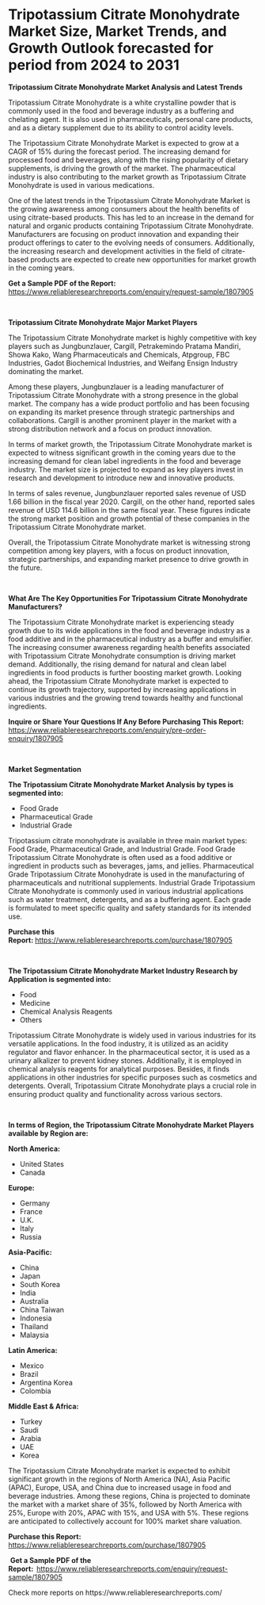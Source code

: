 <p><h1>Tripotassium Citrate Monohydrate Market Size, Market Trends, and Growth Outlook forecasted for period from 2024 to 2031</h1></p><p><strong>Tripotassium Citrate Monohydrate Market Analysis and Latest Trends</strong></p>
<p><p>Tripotassium Citrate Monohydrate is a white crystalline powder that is commonly used in the food and beverage industry as a buffering and chelating agent. It is also used in pharmaceuticals, personal care products, and as a dietary supplement due to its ability to control acidity levels.</p><p>The Tripotassium Citrate Monohydrate Market is expected to grow at a CAGR of 15% during the forecast period. The increasing demand for processed food and beverages, along with the rising popularity of dietary supplements, is driving the growth of the market. The pharmaceutical industry is also contributing to the market growth as Tripotassium Citrate Monohydrate is used in various medications.</p><p>One of the latest trends in the Tripotassium Citrate Monohydrate Market is the growing awareness among consumers about the health benefits of using citrate-based products. This has led to an increase in the demand for natural and organic products containing Tripotassium Citrate Monohydrate. Manufacturers are focusing on product innovation and expanding their product offerings to cater to the evolving needs of consumers. Additionally, the increasing research and development activities in the field of citrate-based products are expected to create new opportunities for market growth in the coming years.</p></p>
<p><strong>Get a Sample PDF of the Report:&nbsp;</strong> <a href="https://www.reliableresearchreports.com/enquiry/request-sample/1807905">https://www.reliableresearchreports.com/enquiry/request-sample/1807905</a></p>
<p>&nbsp;</p>
<p><strong>Tripotassium Citrate Monohydrate Major Market Players</strong></p>
<p><p>The Tripotassium Citrate Monohydrate market is highly competitive with key players such as Jungbunzlauer, Cargill, Petrakemindo Pratama Mandiri, Showa Kako, Wang Pharmaceuticals and Chemicals, Atpgroup, FBC Industries, Gadot Biochemical Industries, and Weifang Ensign Industry dominating the market. </p><p>Among these players, Jungbunzlauer is a leading manufacturer of Tripotassium Citrate Monohydrate with a strong presence in the global market. The company has a wide product portfolio and has been focusing on expanding its market presence through strategic partnerships and collaborations. Cargill is another prominent player in the market with a strong distribution network and a focus on product innovation.</p><p>In terms of market growth, the Tripotassium Citrate Monohydrate market is expected to witness significant growth in the coming years due to the increasing demand for clean label ingredients in the food and beverage industry. The market size is projected to expand as key players invest in research and development to introduce new and innovative products.</p><p>In terms of sales revenue, Jungbunzlauer reported sales revenue of USD 1.66 billion in the fiscal year 2020. Cargill, on the other hand, reported sales revenue of USD 114.6 billion in the same fiscal year. These figures indicate the strong market position and growth potential of these companies in the Tripotassium Citrate Monohydrate market.</p><p>Overall, the Tripotassium Citrate Monohydrate market is witnessing strong competition among key players, with a focus on product innovation, strategic partnerships, and expanding market presence to drive growth in the future.</p></p>
<p>&nbsp;</p>
<p><strong>What Are The Key Opportunities For Tripotassium Citrate Monohydrate Manufacturers?</strong></p>
<p><p>The Tripotassium Citrate Monohydrate market is experiencing steady growth due to its wide applications in the food and beverage industry as a food additive and in the pharmaceutical industry as a buffer and emulsifier. The increasing consumer awareness regarding health benefits associated with Tripotassium Citrate Monohydrate consumption is driving market demand. Additionally, the rising demand for natural and clean label ingredients in food products is further boosting market growth. Looking ahead, the Tripotassium Citrate Monohydrate market is expected to continue its growth trajectory, supported by increasing applications in various industries and the growing trend towards healthy and functional ingredients.</p></p>
<p><strong>Inquire or Share Your Questions If Any Before Purchasing This Report:</strong> <a href="https://www.reliableresearchreports.com/enquiry/pre-order-enquiry/1807905">https://www.reliableresearchreports.com/enquiry/pre-order-enquiry/1807905</a></p>
<p>&nbsp;</p>
<p><strong>Market Segmentation</strong></p>
<p><strong>The Tripotassium Citrate Monohydrate Market Analysis by types is segmented into:</strong></p>
<p><ul><li>Food Grade</li><li>Pharmaceutical Grade</li><li>Industrial Grade</li></ul></p>
<p><p>Tripotassium citrate monohydrate is available in three main market types: Food Grade, Pharmaceutical Grade, and Industrial Grade. Food Grade Tripotassium Citrate Monohydrate is often used as a food additive or ingredient in products such as beverages, jams, and jellies. Pharmaceutical Grade Tripotassium Citrate Monohydrate is used in the manufacturing of pharmaceuticals and nutritional supplements. Industrial Grade Tripotassium Citrate Monohydrate is commonly used in various industrial applications such as water treatment, detergents, and as a buffering agent. Each grade is formulated to meet specific quality and safety standards for its intended use.</p></p>
<p><strong>Purchase this Report:&nbsp;</strong><a href="https://www.reliableresearchreports.com/purchase/1807905">https://www.reliableresearchreports.com/purchase/1807905</a></p>
<p>&nbsp;</p>
<p><strong>The Tripotassium Citrate Monohydrate Market Industry Research by Application is segmented into:</strong></p>
<p><ul><li>Food</li><li>Medicine</li><li>Chemical Analysis Reagents</li><li>Others</li></ul></p>
<p><p>Tripotassium Citrate Monohydrate is widely used in various industries for its versatile applications. In the food industry, it is utilized as an acidity regulator and flavor enhancer. In the pharmaceutical sector, it is used as a urinary alkalizer to prevent kidney stones. Additionally, it is employed in chemical analysis reagents for analytical purposes. Besides, it finds applications in other industries for specific purposes such as cosmetics and detergents. Overall, Tripotassium Citrate Monohydrate plays a crucial role in ensuring product quality and functionality across various sectors.</p></p>
<p>&nbsp;</p>
<p><strong>In terms of Region, the Tripotassium Citrate Monohydrate Market Players available by Region are:</strong></p>
<p>
    <p> <strong> North America: </strong>
        <ul>
            <li>United States</li>
            <li>Canada</li>
        </ul>
        </p> 
    <p> <strong> Europe: </strong>
        <ul>
            <li>Germany</li>
            <li>France</li>
            <li>U.K.</li>
            <li>Italy</li>
            <li>Russia</li>
        </ul>
        </p> 
    <p> <strong> Asia-Pacific: </strong>
        <ul>
            <li>China</li>
            <li>Japan</li>
            <li>South Korea</li>
            <li>India</li>
            <li>Australia</li>
            <li>China Taiwan</li>
            <li>Indonesia</li>
            <li>Thailand</li>
            <li>Malaysia</li>
        </ul>
        </p> 
    <p> <strong> Latin America: </strong>
        <ul>
            <li>Mexico</li>
            <li>Brazil</li>
            <li>Argentina Korea</li>
            <li>Colombia</li>
        </ul>
        </p> 
    <p> <strong> Middle East & Africa: </strong>
        <ul>
            <li>Turkey</li>
            <li>Saudi</li>
            <li>Arabia</li>
            <li>UAE</li>
            <li>Korea</li>
        </ul>
    </p>
    </p>
<p><p>The Tripotassium Citrate Monohydrate market is expected to exhibit significant growth in the regions of North America (NA), Asia Pacific (APAC), Europe, USA, and China due to increased usage in food and beverage industries. Among these regions, China is projected to dominate the market with a market share of 35%, followed by North America with 25%, Europe with 20%, APAC with 15%, and USA with 5%. These regions are anticipated to collectively account for 100% market share valuation.</p></p>
<p><strong>Purchase this Report: </strong><a href="https://www.reliableresearchreports.com/purchase/1807905">https://www.reliableresearchreports.com/purchase/1807905</a></p>
<p>&nbsp;<strong>Get a Sample PDF of the Report:&nbsp;&nbsp;</strong><a href="https://www.reliableresearchreports.com/enquiry/request-sample/1807905">https://www.reliableresearchreports.com/enquiry/request-sample/1807905</a></p>
<p><strong></strong></p>
<p>Check more reports on https://www.reliableresearchreports.com/</p>